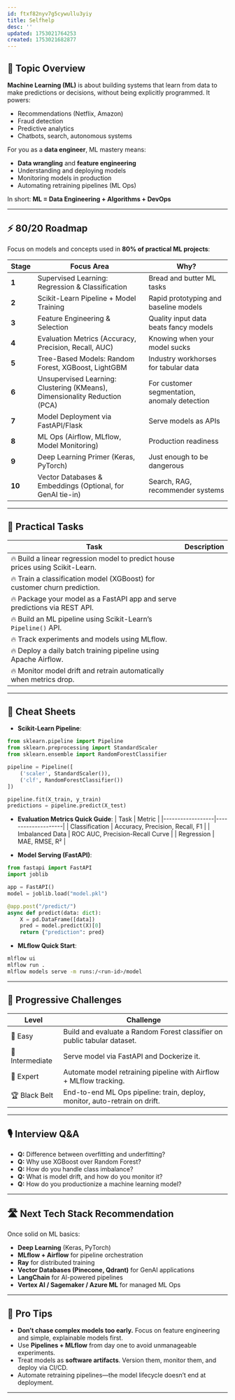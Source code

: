 ```yaml
---
id: ftxf82nyv7g5cywullu3yiy
title: Selfhelp
desc: ''
updated: 1753021764253
created: 1753021682877
---
```


## 📌 Topic Overview

**Machine Learning (ML)** is about building systems that learn from data to make predictions or decisions, without being explicitly programmed. It powers:

* Recommendations (Netflix, Amazon)
* Fraud detection
* Predictive analytics
* Chatbots, search, autonomous systems

For you as a **data engineer**, ML mastery means:

* **Data wrangling** and **feature engineering**
* Understanding and deploying models
* Monitoring models in production
* Automating retraining pipelines (ML Ops)

In short: **ML = Data Engineering + Algorithms + DevOps**

---

## ⚡ 80/20 Roadmap

Focus on models and concepts used in **80% of practical ML projects**:

| Stage  | Focus Area                                                                 | Why?                                         |
| ------ | -------------------------------------------------------------------------- | -------------------------------------------- |
| **1**  | Supervised Learning: Regression & Classification                           | Bread and butter ML tasks                    |
| **2**  | Scikit-Learn Pipeline + Model Training                                     | Rapid prototyping and baseline models        |
| **3**  | Feature Engineering & Selection                                            | Quality input data beats fancy models        |
| **4**  | Evaluation Metrics (Accuracy, Precision, Recall, AUC)                      | Knowing when your model sucks                |
| **5**  | Tree-Based Models: Random Forest, XGBoost, LightGBM                        | Industry workhorses for tabular data         |
| **6**  | Unsupervised Learning: Clustering (KMeans), Dimensionality Reduction (PCA) | For customer segmentation, anomaly detection |
| **7**  | Model Deployment via FastAPI/Flask                                         | Serve models as APIs                         |
| **8**  | ML Ops (Airflow, MLflow, Model Monitoring)                                 | Production readiness                         |
| **9**  | Deep Learning Primer (Keras, PyTorch)                                      | Just enough to be dangerous                  |
| **10** | Vector Databases & Embeddings (Optional, for GenAI tie-in)                 | Search, RAG, recommender systems             |

---

## 🚀 Practical Tasks

| Task                                                                           | Description |
| ------------------------------------------------------------------------------ | ----------- |
| 🔥 Build a linear regression model to predict house prices using Scikit-Learn. |             |
| 🔥 Train a classification model (XGBoost) for customer churn prediction.       |             |
| 🔥 Package your model as a FastAPI app and serve predictions via REST API.     |             |
| 🔥 Build an ML pipeline using Scikit-Learn’s `Pipeline()` API.                 |             |
| 🔥 Track experiments and models using MLflow.                                  |             |
| 🔥 Deploy a daily batch training pipeline using Apache Airflow.                |             |
| 🔥 Monitor model drift and retrain automatically when metrics drop.            |             |

---

## 🧾 Cheat Sheets

* **Scikit-Learn Pipeline**:

```python
from sklearn.pipeline import Pipeline
from sklearn.preprocessing import StandardScaler
from sklearn.ensemble import RandomForestClassifier

pipeline = Pipeline([
    ('scaler', StandardScaler()),
    ('clf', RandomForestClassifier())
])

pipeline.fit(X_train, y_train)
predictions = pipeline.predict(X_test)
```

* **Evaluation Metrics Quick Guide**:
  \| Task             | Metric             |
  \|------------------|--------------------|
  \| Classification   | Accuracy, Precision, Recall, F1 |
  \| Imbalanced Data  | ROC AUC, Precision-Recall Curve |
  \| Regression       | MAE, RMSE, R² |

* **Model Serving (FastAPI)**:

```python
from fastapi import FastAPI
import joblib

app = FastAPI()
model = joblib.load("model.pkl")

@app.post("/predict/")
async def predict(data: dict):
    X = pd.DataFrame([data])
    pred = model.predict(X)[0]
    return {"prediction": pred}
```

* **MLflow Quick Start**:

```bash
mlflow ui
mlflow run .
mlflow models serve -m runs:/<run-id>/model
```

---

## 🎯 Progressive Challenges

| Level           | Challenge                                                                  |
| --------------- | -------------------------------------------------------------------------- |
| 🥉 Easy         | Build and evaluate a Random Forest classifier on public tabular dataset.   |
| 🥈 Intermediate | Serve model via FastAPI and Dockerize it.                                  |
| 🥇 Expert       | Automate model retraining pipeline with Airflow + MLflow tracking.         |
| 🏆 Black Belt   | End-to-end ML Ops pipeline: train, deploy, monitor, auto-retrain on drift. |

---

## 🎙️ Interview Q\&A

* **Q:** Difference between overfitting and underfitting?
* **Q:** Why use XGBoost over Random Forest?
* **Q:** How do you handle class imbalance?
* **Q:** What is model drift, and how do you monitor it?
* **Q:** How do you productionize a machine learning model?

---

## 🛣️ Next Tech Stack Recommendation

Once solid on ML basics:

* **Deep Learning** (Keras, PyTorch)
* **MLflow + Airflow** for pipeline orchestration
* **Ray** for distributed training
* **Vector Databases (Pinecone, Qdrant)** for GenAI applications
* **LangChain** for AI-powered pipelines
* **Vertex AI / Sagemaker / Azure ML** for managed ML Ops

---

## 🎩 Pro Tips

* **Don’t chase complex models too early.** Focus on feature engineering and simple, explainable models first.
* Use **Pipelines + MLflow** from day one to avoid unmanageable experiments.
* Treat models as **software artifacts**. Version them, monitor them, and deploy via CI/CD.
* Automate retraining pipelines—the model lifecycle doesn’t end at deployment.

---
